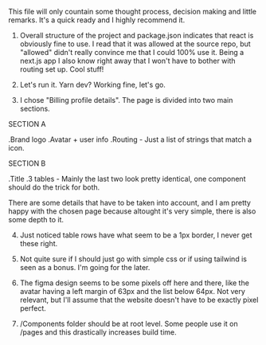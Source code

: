 This file will only countain some thought process, decision making and little remarks. It's a quick ready and I highly recommend it.

1. Overall structure of the project and package.json indicates that react is obviously fine to use. I read that it was allowed at the source repo, but "allowed" didn't
   really convince me that I could 100% use it. Being a next.js app I also know right away that I won't have to bother with routing set up. Cool stuff!

2. Let's run it. Yarn dev? Working fine, let's go.

3. I chose "Billing profile details". The page is divided into two main sections.

SECTION A

.Brand logo
.Avatar + user info
.Routing - Just a list of strings that match a icon.

SECTION B

.Title
.3 tables - Mainly the last two look pretty identical, one component should do the trick for both.

There are some details that have to be taken into account, and I am pretty happy with the chosen page because altought it's very simple, there is also some depth to it.

4. Just noticed table rows have what seem to be a 1px border, I never get these right.

5. Not quite sure if I should just go with simple css or if using tailwind is seen as a bonus. I'm going for the later.

6. The figma design seems to be some pixels off here and there, like the avatar having a left margin of 63px and the list below 64px. Not very relevant, but I'll assume that the website doesn't have to be exactly pixel perfect.

7. /Components folder should be at root level. Some people use it on /pages and this drastically increases build time.
